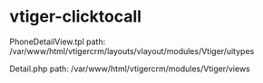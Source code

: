 # vtiger-clicktocall


PhoneDetailView.tpl path:
/var/www/html/vtigercrm/layouts/vlayout/modules/Vtiger/uitypes

Detail.php path:
/var/www/html/vtigercrm/modules/Vtiger/views
